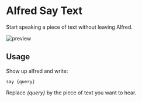 Alfred Say Text
===============

Start speaking a piece of text without leaving Alfred.

![preview](https://dl.dropbox.com/u/1833867/alfredapp-say-preview.png)

Usage
-----

Show up alfred and write:

    say {query}

Replace _{query}_ by the piece of text you want to hear.
